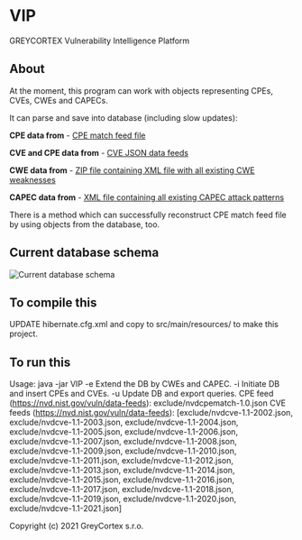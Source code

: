 # VIP
GREYCORTEX Vulnerability Intelligence Platform

## About
At the moment, this program can work with objects representing CPEs, CVEs, CWEs and CAPECs.

It can parse and save into database (including slow updates):

**CPE data from** - [CPE match feed file](https://nvd.nist.gov/feeds/json/cpematch/1.0/nvdcpematch-1.0.json.zip)

**CVE and CPE data from** - [CVE JSON data feeds](https://nvd.nist.gov/vuln/data-feeds)

**CWE data from** - [ZIP file containing XML file with all existing CWE weaknesses](https://cwe.mitre.org/data/xml/cwec_latest.xml.zip)

**CAPEC data from** - [XML file containing all existing CAPEC attack patterns](https://capec.mitre.org/data/xml/capec_latest.xml)

There is a method which can successfully reconstruct CPE match feed file by using objects from the database, too.

## Current database schema

![Current database schema](https://github.com/greycortex/VIP/blob/master/doc/current_mitre_schema.png?raw=true)

## To compile this
UPDATE hibernate.cfg.xml and copy to src/main/resources/ to make this project.

## To run this
Usage: java -jar VIP
 -e   Extend the DB by CWEs and CAPEC.
 -i   Initiate DB and insert CPEs and CVEs.
 -u   Update DB and export queries.
CPE feed (https://nvd.nist.gov/vuln/data-feeds): exclude/nvdcpematch-1.0.json
CVE feeds (https://nvd.nist.gov/vuln/data-feeds): \[exclude/nvdcve-1.1-2002.json, exclude/nvdcve-1.1-2003.json, exclude/nvdcve-1.1-2004.json, exclude/nvdcve-1.1-2005.json, exclude/nvdcve-1.1-2006.json, exclude/nvdcve-1.1-2007.json, exclude/nvdcve-1.1-2008.json, exclude/nvdcve-1.1-2009.json, exclude/nvdcve-1.1-2010.json, exclude/nvdcve-1.1-2011.json, exclude/nvdcve-1.1-2012.json, exclude/nvdcve-1.1-2013.json, exclude/nvdcve-1.1-2014.json, exclude/nvdcve-1.1-2015.json, exclude/nvdcve-1.1-2016.json, exclude/nvdcve-1.1-2017.json, exclude/nvdcve-1.1-2018.json, exclude/nvdcve-1.1-2019.json, exclude/nvdcve-1.1-2020.json, exclude/nvdcve-1.1-2021.json\]

Copyright (c) 2021 GreyCortex s.r.o.
